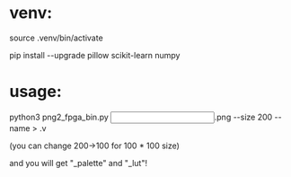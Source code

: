 # venv:
source .venv/bin/activate 

pip install --upgrade pillow scikit-learn numpy

# usage:
python3 png2_fpga_bin.py  <input files name>.png  --size 200  --name <output name>  > <output name>.v

(you can change 200->100 for 100 * 100 size)

and you will get "<output name>_palette" and "<output name>_lut"!